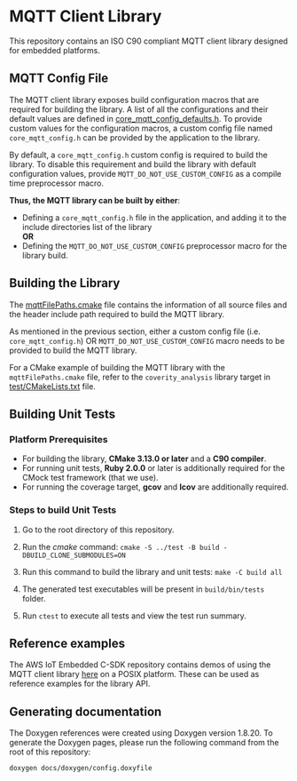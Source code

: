 # MQTT Client Library

This repository contains an ISO C90 compliant MQTT client library designed for embedded platforms.

## MQTT Config File

The MQTT client library exposes build configuration macros that are required for building the library.
A list of all the configurations and their default values are defined in [core_mqtt_config_defaults.h](https://github.com/FreeRTOS/coreMQTT/blob/master/source/include/core_mqtt_config_defaults.h). 
To provide custom values for the configuration macros, a custom config file named `core_mqtt_config.h` can be
provided by the application to the library.

By default, a `core_mqtt_config.h` custom config is required to build the library. To disable this requirement
and build the library with default configuration values, provide `MQTT_DO_NOT_USE_CUSTOM_CONFIG` as a compile time preprocessor macro.

**Thus, the MQTT library can be built by either**:
* Defining a `core_mqtt_config.h` file in the application, and adding it to the include directories list of the library  
**OR**
* Defining the `MQTT_DO_NOT_USE_CUSTOM_CONFIG` preprocessor macro for the library build.

## Building the Library

The [mqttFilePaths.cmake](https://github.com/FreeRTOS/coreMQTT/blob/master/mqttFilePaths.cmake) file contains the information of all source files and the header include path required to build the MQTT library.

As mentioned in the previous section, either a custom config file (i.e. `core_mqtt_config.h`) OR `MQTT_DO_NOT_USE_CUSTOM_CONFIG` macro needs to be provided to build the MQTT library.

For a CMake example of building the MQTT library with the `mqttFilePaths.cmake` file, refer to the `coverity_analysis` library target in [test/CMakeLists.txt](https://github.com/FreeRTOS/coreMQTT/blob/master/test/CMakeLists.txt) file.

## Building Unit Tests

### Platform Prerequisites

- For building the library, **CMake 3.13.0 or later** and a **C90 compiler**.
- For running unit tests, **Ruby 2.0.0** or later is additionally required for the CMock test framework (that we use).
- For running the coverage target, **gcov** and **lcov** are additionally required.

### Steps to build **Unit Tests**

1. Go to the root directory of this repository.

1. Run the *cmake* command: `cmake -S ../test -B build -DBUILD_CLONE_SUBMODULES=ON `

1. Run this command to build the library and unit tests: `make -C build all`

1. The generated test executables will be present in `build/bin/tests` folder.

1. Run `ctest` to execute all tests and view the test run summary.

## Reference examples

The AWS IoT Embedded C-SDK repository contains demos of using the MQTT client library [here](https://github.com/aws/aws-iot-device-sdk-embedded-C/tree/master/demos/mqtt) on a POSIX platform. These can be used as reference examples for the library API.

## Generating documentation

The Doxygen references were created using Doxygen version 1.8.20. To generate the
Doxygen pages, please run the following command from the root of this repository:

```shell
doxygen docs/doxygen/config.doxyfile
```
